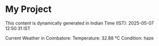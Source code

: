 # My Project

This content is dynamically generated in Indian Time (IST): 2025-05-07 12:50:31 IST


Current Weather in Coimbatore:
Temperature: 32.88 °C
Condition: haze
